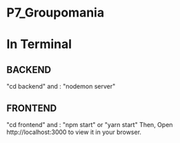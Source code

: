 # P7_Groupomania

# In Terminal
    
## BACKEND
"cd backend" and : "nodemon server"

## FRONTEND
"cd frontend" and : "npm start" or "yarn start" 
Then, Open http://localhost:3000 to view it in your browser.





